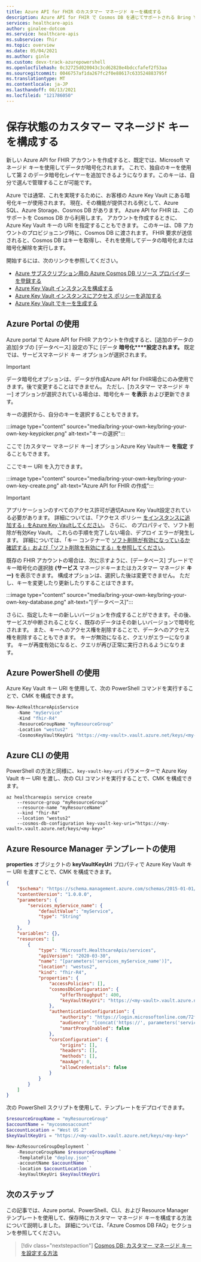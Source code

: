 ```yaml
---
title: Azure API for FHIR のカスタマー マネージド キーを構成する
description: Azure API for FHIR で Cosmos DB を通じてサポートされる Bring Your Own Key 機能
services: healthcare-apis
author: ginalee-dotcom
ms.service: healthcare-apis
ms.subservice: fhir
ms.topic: overview
ms.date: 05/04/2021
ms.author: ginle
ms.custom: devx-track-azurepowershell
ms.openlocfilehash: 0c32725d020043c3cd62828e4bdccfafef2f53aa
ms.sourcegitcommit: 0046757af1da267fc2f0e88617c633524883795f
ms.translationtype: MT
ms.contentlocale: ja-JP
ms.lasthandoff: 08/13/2021
ms.locfileid: "121786050"
---
```

# <a name="configure-customer-managed-keys-at-rest"></a>保存状態のカスタマー マネージド キーを構成する

新しい Azure API for FHIR アカウントを作成すると、既定では、Microsoft マネージド キーを使用してデータが暗号化されます。 これで、独自のキーを使用して第 2 のデータ暗号化レイヤーを追加できるようになります。このキーは、自分で選んで管理することが可能です。

Azure では通常、これを実現するために、お客様の Azure Key Vault にある暗号化キーが使用されます。 現在、その機能が提供される例として、Azure SQL、Azure Storage、Cosmos DB があります。 Azure API for FHIR は、このサポートを Cosmos DB から利用します。 アカウントを作成するときに、Azure Key Vault キーの URI を指定することもできます。 このキーは、DB アカウントのプロビジョニング時に、Cosmos DB に渡されます。 FHIR 要求が送信されると、Cosmos DB はキーを取得し、それを使用してデータの暗号化または暗号化解除を実行します。 

開始するには、次のリンクを参照してください。

- [Azure サブスクリプション用の Azure Cosmos DB リソース プロバイダーを登録する](../../cosmos-db/how-to-setup-cmk.md#register-resource-provider) 
- [Azure Key Vault インスタンスを構成する](../../cosmos-db/how-to-setup-cmk.md#configure-your-azure-key-vault-instance)
- [Azure Key Vault インスタンスにアクセス ポリシーを追加する](../../cosmos-db/how-to-setup-cmk.md#add-access-policy)
- [Azure Key Vault でキーを生成する](../../cosmos-db/how-to-setup-cmk.md#generate-a-key-in-azure-key-vault)

## <a name="using-azure-portal"></a>Azure Portal の使用

Azure portal で Azure API for FHIR アカウントを作成すると、[追加のデータの追加]タブの [データベース] 設定の下に [データ **暗号化****設定されます。** 既定では、サービスマネージド キー オプションが選択されます。

> [!Important]
> データ暗号化オプションは、データが作成Azure API for FHIR場合にのみ使用できます。後で変更することはできません。 ただし、[カスタマー マネージド キー] オプションが選択されている場合は、暗号化キー **を表示** および更新できます。 


キーの選択から、自分のキーを選択することもできます。

:::image type="content" source="media/bring-your-own-key/bring-your-own-key-keypicker.png" alt-text="キーの選択":::

ここで [カスタマー マネージド キー] オプションAzure Key Vaultキー **を指定** することもできます。
 
ここでキー URI を入力できます。

:::image type="content" source="media/bring-your-own-key/bring-your-own-key-create.png" alt-text="Azure API for FHIR の作成":::

> [!Important]
> アプリケーションのすべてのアクセス許可が適切Azure Key Vault設定されている必要があります。 詳細については、「アクセス ポリシー [をインスタンスに追加する」をAzure Key Vaultしてください](../../cosmos-db/how-to-setup-cmk.md#add-access-policy)。 さらに、 のプロパティで、ソフト削除が有効Key Vault。 これらの手順を完了しない場合、デプロイ エラーが発生します。 詳細については、「キー コンテナーで [ソフト削除が有効になっているか確認する」および「ソフト削除を有効にする」を参照してください](../../key-vault/general/key-vault-recovery.md?tabs=azure-portal#verify-if-soft-delete-is-enabled-on-a-key-vault-and-enable-soft-delete)。

既存の FHIR アカウントの場合は、次に示すように、[データベース] ブレードでキー暗号化の選択肢 **(サービス** マネージドキーまたはカスタマー マネージド **キー)** を表示できます。 構成オプションは、選択した後は変更できません。 ただし、キーを変更したり更新したりすることはできます。

:::image type="content" source="media/bring-your-own-key/bring-your-own-key-database.png" alt-text="[データベース]":::

さらに、指定したキーの新しいバージョンを作成することができます。その後、サービスが中断されることなく、既存のデータはその新しいバージョンで暗号化されます。 また、キーへのアクセス権を削除することで、データへのアクセス権を削除することもできます。 キーが無効になると、クエリがエラーになります。 キーが再度有効になると、クエリが再び正常に実行されるようになります。

## <a name="using-azure-powershell"></a>Azure PowerShell の使用

Azure Key Vault キー URI を使用して、次の PowerShell コマンドを実行することで、CMK を構成できます。

```powershell
New-AzHealthcareApisService
    -Name "myService"
    -Kind "fhir-R4"
    -ResourceGroupName "myResourceGroup"
    -Location "westus2"
    -CosmosKeyVaultKeyUri "https://<my-vault>.vault.azure.net/keys/<my-key>"
```

## <a name="using-azure-cli"></a>Azure CLI の使用

PowerShell の方法と同様に、`key-vault-key-uri` パラメーターで Azure Key Vault キー URI を渡し、次の CLI コマンドを実行することで、CMK を構成できます。 

```azurecli-interactive
az healthcareapis service create
    --resource-group "myResourceGroup"
    --resource-name "myResourceName"
    --kind "fhir-R4"
    --location "westus2"
    --cosmos-db-configuration key-vault-key-uri="https://<my-vault>.vault.azure.net/keys/<my-key>"

```
## <a name="using-azure-resource-manager-template"></a>Azure Resource Manager テンプレートの使用

**properties** オブジェクトの **keyVaultKeyUri** プロパティで Azure Key Vault キー URI を渡すことで、CMK を構成できます。

```json
{
    "$schema": "https://schema.management.azure.com/schemas/2015-01-01/deploymentTemplate.json#",
    "contentVersion": "1.0.0.0",
    "parameters": {
        "services_myService_name": {
            "defaultValue": "myService",
            "type": "String"
        }
    },
    "variables": {},
    "resources": [
        {
            "type": "Microsoft.HealthcareApis/services",
            "apiVersion": "2020-03-30",
            "name": "[parameters('services_myService_name')]",
            "location": "westus2",
            "kind": "fhir-R4",
            "properties": {
                "accessPolicies": [],
                "cosmosDbConfiguration": {
                    "offerThroughput": 400,
                    "keyVaultKeyUri": "https://<my-vault>.vault.azure.net/keys/<my-key>"
                },
                "authenticationConfiguration": {
                    "authority": "https://login.microsoftonline.com/72f988bf-86f1-41af-91ab-2d7cd011db47",
                    "audience": "[concat('https://', parameters('services_myService_name'), '.azurehealthcareapis.com')]",
                    "smartProxyEnabled": false
                },
                "corsConfiguration": {
                    "origins": [],
                    "headers": [],
                    "methods": [],
                    "maxAge": 0,
                    "allowCredentials": false
                }
            }
        }
    ]
}
```

次の PowerShell スクリプトを使用して、テンプレートをデプロイできます。

```powershell
$resourceGroupName = "myResourceGroup"
$accountName = "mycosmosaccount"
$accountLocation = "West US 2"
$keyVaultKeyUri = "https://<my-vault>.vault.azure.net/keys/<my-key>"

New-AzResourceGroupDeployment `
    -ResourceGroupName $resourceGroupName `
    -TemplateFile "deploy.json" `
    -accountName $accountName `
    -location $accountLocation `
    -keyVaultKeyUri $keyVaultKeyUri
```

## <a name="next-steps"></a>次のステップ

この記事では、Azure portal、PowerShell、CLI、および Resource Manager テンプレートを使用して、保存時にカスタマー マネージド キーを構成する方法について説明しました。 詳細については、「Azure Cosmos DB FAQ」セクションを参照してください。 
 
>[!div class="nextstepaction"]
>[Cosmos DB: カスタマー マネージド キーを設定する方法](../../cosmos-db/how-to-setup-cmk.md#frequently-asked-questions)